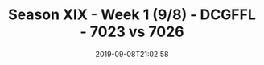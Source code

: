 ---
title: Season XIX - Week 1 (9/8) - DCGFFL - 7023 vs 7026
teams_score:
- team: 7023
  score: 25
- team: 7026
  score: 34
mvp: Jack Miles (Royal), Donald Mitchell (Tropic)
game-ball: ''
sportsperson: ''
season: 19
week: 1
date: '2019-09-08T21:02:58'
pageid: season-xix-week-1-9-8-7023-vs-7026
---